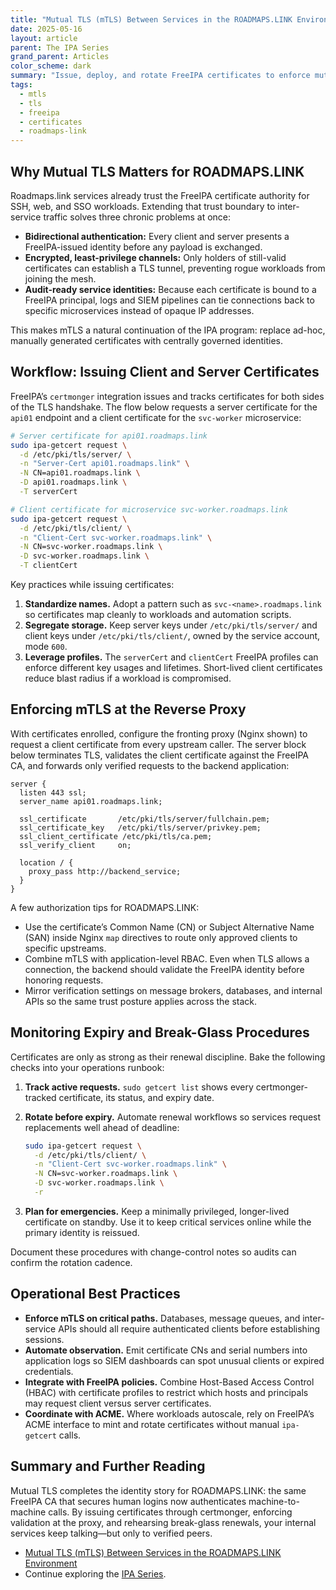 ```yaml
---
title: "Mutual TLS (mTLS) Between Services in the ROADMAPS.LINK Environment"
date: 2025-05-16
layout: article
parent: The IPA Series
grand_parent: Articles
color_scheme: dark
summary: "Issue, deploy, and rotate FreeIPA certificates to enforce mutual TLS across ROADMAPS.LINK microservices, message brokers, and APIs."
tags:
  - mtls
  - tls
  - freeipa
  - certificates
  - roadmaps-link
---
```


## Why Mutual TLS Matters for ROADMAPS.LINK

Roadmaps.link services already trust the FreeIPA certificate authority for SSH, web, and SSO workloads. Extending that trust boundary to inter-service traffic solves three chronic problems at once:

- **Bidirectional authentication:** Every client and server presents a FreeIPA-issued identity before any payload is exchanged.
- **Encrypted, least-privilege channels:** Only holders of still-valid certificates can establish a TLS tunnel, preventing rogue workloads from joining the mesh.
- **Audit-ready service identities:** Because each certificate is bound to a FreeIPA principal, logs and SIEM pipelines can tie connections back to specific microservices instead of opaque IP addresses.

This makes mTLS a natural continuation of the IPA program: replace ad-hoc, manually generated certificates with centrally governed identities.

## Workflow: Issuing Client and Server Certificates

FreeIPA’s `certmonger` integration issues and tracks certificates for both sides of the TLS handshake. The flow below requests a server certificate for the `api01` endpoint and a client certificate for the `svc-worker` microservice:

```bash
# Server certificate for api01.roadmaps.link
sudo ipa-getcert request \
  -d /etc/pki/tls/server/ \
  -n "Server-Cert api01.roadmaps.link" \
  -N CN=api01.roadmaps.link \
  -D api01.roadmaps.link \
  -T serverCert

# Client certificate for microservice svc-worker.roadmaps.link
sudo ipa-getcert request \
  -d /etc/pki/tls/client/ \
  -n "Client-Cert svc-worker.roadmaps.link" \
  -N CN=svc-worker.roadmaps.link \
  -D svc-worker.roadmaps.link \
  -T clientCert
```

Key practices while issuing certificates:

1. **Standardize names.** Adopt a pattern such as `svc-<name>.roadmaps.link` so certificates map cleanly to workloads and automation scripts.
2. **Segregate storage.** Keep server keys under `/etc/pki/tls/server/` and client keys under `/etc/pki/tls/client/`, owned by the service account, mode `600`.
3. **Leverage profiles.** The `serverCert` and `clientCert` FreeIPA profiles can enforce different key usages and lifetimes. Short-lived client certificates reduce blast radius if a workload is compromised.

## Enforcing mTLS at the Reverse Proxy

With certificates enrolled, configure the fronting proxy (Nginx shown) to request a client certificate from every upstream caller. The server block below terminates TLS, validates the client certificate against the FreeIPA CA, and forwards only verified requests to the backend application:

```nginx
server {
  listen 443 ssl;
  server_name api01.roadmaps.link;

  ssl_certificate       /etc/pki/tls/server/fullchain.pem;
  ssl_certificate_key   /etc/pki/tls/server/privkey.pem;
  ssl_client_certificate /etc/pki/tls/ca.pem;
  ssl_verify_client     on;

  location / {
    proxy_pass http://backend_service;
  }
}
```

A few authorization tips for ROADMAPS.LINK:

- Use the certificate’s Common Name (CN) or Subject Alternative Name (SAN) inside Nginx `map` directives to route only approved clients to specific upstreams.
- Combine mTLS with application-level RBAC. Even when TLS allows a connection, the backend should validate the FreeIPA identity before honoring requests.
- Mirror verification settings on message brokers, databases, and internal APIs so the same trust posture applies across the stack.

## Monitoring Expiry and Break-Glass Procedures

Certificates are only as strong as their renewal discipline. Bake the following checks into your operations runbook:

1. **Track active requests.** `sudo getcert list` shows every certmonger-tracked certificate, its status, and expiry date.
2. **Rotate before expiry.** Automate renewal workflows so services request replacements well ahead of deadline:

    ```bash
    sudo ipa-getcert request \
      -d /etc/pki/tls/client/ \
      -n "Client-Cert svc-worker.roadmaps.link" \
      -N CN=svc-worker.roadmaps.link \
      -D svc-worker.roadmaps.link \
      -r
    ```

3. **Plan for emergencies.** Keep a minimally privileged, longer-lived certificate on standby. Use it to keep critical services online while the primary identity is reissued.

Document these procedures with change-control notes so audits can confirm the rotation cadence.

## Operational Best Practices

- **Enforce mTLS on critical paths.** Databases, message queues, and inter-service APIs should all require authenticated clients before establishing sessions.
- **Automate observation.** Emit certificate CNs and serial numbers into application logs so SIEM dashboards can spot unusual clients or expired credentials.
- **Integrate with FreeIPA policies.** Combine Host-Based Access Control (HBAC) with certificate profiles to restrict which hosts and principals may request client versus server certificates.
- **Coordinate with ACME.** Where workloads autoscale, rely on FreeIPA’s ACME interface to mint and rotate certificates without manual `ipa-getcert` calls.

## Summary and Further Reading

Mutual TLS completes the identity story for ROADMAPS.LINK: the same FreeIPA CA that secures human logins now authenticates machine-to-machine calls. By issuing certificates through certmonger, enforcing validation at the proxy, and rehearsing break-glass renewals, your internal services keep talking—but only to verified peers.

- [Mutual TLS (mTLS) Between Services in the ROADMAPS.LINK Environment](/articles/2025-05-16-mtls-between-services-freeipa-roadmaps-link)
- Continue exploring the [IPA Series](/articles/the-ipa/).


